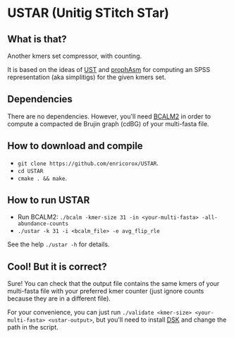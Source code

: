 # USTAR (Unitig STitch STar)
## What is that?
Another kmers set compressor, with counting.

It is based on the ideas of [UST](https://github.com/medvedevgroup/UST) 
and [prophAsm](https://github.com/prophyle/prophasm) 
for computing an SPSS representation (aka simplitigs) for the given kmers set.

## Dependencies
There are no dependencies. 
However, you'll need [BCALM2](https://github.com/GATB/bcalm) 
in order to compute a compacted de Brujin graph (cdBG) of your multi-fasta file.

## How to download and compile
* `git clone https://github.com/enricorox/USTAR`.
* `cd USTAR`
* `cmake . && make`.

## How to run USTAR
* Run BCALM2: `./bcalm -kmer-size 31 -in <your-multi-fasta> -all-abundance-counts` 
* `./ustar -k 31 -i <bcalm_file> -e avg_flip_rle`

See the help `./ustar -h` for details.

## Cool! But it is correct?
Sure! 
You can check that the output file contains the same kmers of
your multi-fasta file with your preferred kmer counter (just ignore counts because they are in a different file).

For your convenience, you can just run `./validate <kmer-size> <your-multi-fasta> <ustar-output>`,
but you'll need to install [DSK](https://github.com/GATB/dsk) and change the path in the script.
